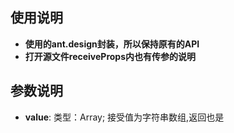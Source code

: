 ## 使用说明

-   **使用的ant.design封装，所以保持原有的API**
-   **打开源文件receiveProps内也有传参的说明**

## 参数说明

-   **value**: 类型：Array; 接受值为字符串数组,返回也是
